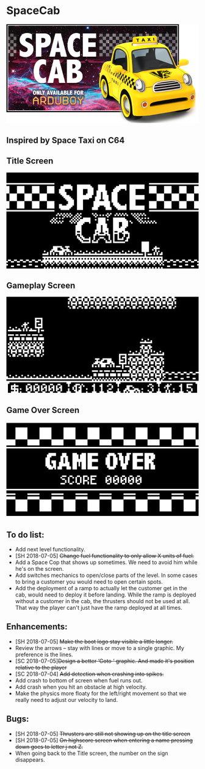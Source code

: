 # SpaceCab
![Screenshot](/Assets/SpaceCabBanner.png)

## Inspired by Space Taxi on C64

## Title Screen
![Screenshot](/Assets/NewSplashscreen.png)
## Gameplay Screen
![Screenshot](/Assets/NewGameplay.png)
## Game Over Screen
![Screenshot](/Assets/NewGameOver.png)

## To do list:

- Add next level functionality.
- [SH 2018-07-05] ~~Change fuel functionality to only allow X units of fuel.~~
- Add a Space Cop that shows up sometimes. We need to avoid him while he's on the screen.
- Add switches mechanics to open/close parts of the level. In some cases to bring a customer you would need to open certain spots.
- Add the deployment of a ramp to actually let the customer get in the cab, would need to deploy it before landing. While the ramp is deployed without a customer in the cab, the thrusters should not be used at all. That way the player can't just have the ramp deployed at all times.

## Enhancements:

- [SH 2018-07-05] ~~Make the boot logo stay visible a little longer.~~
- Review the arrows – stay with lines or move to a single graphic.  My preference is the lines.
- [SC 2018-07-05]~~Design a better ‘Goto ‘ graphic. And made it's position relative to the player~~
- [SC 2018-07-04] ~~Add detection when crashing into spikes.~~
- Add crash to bottom of screen when fuel runs out.
- Add crash when you hit an obstacle at high velocity.
- Make the physics more floaty for the left/right movement so that we really need to adjust our velocity to land.

## Bugs:

- [SH 2018-07-05] ~~Thrusters are still not showing up on the title screen~~
- [SH 2018-07-05] ~~On highscore screen when entering a name pressing down goes to letter j not Z.~~
- When going back to the Title screen, the number on the sign disappears.
